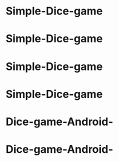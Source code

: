 # Simple-Dice-game
# Simple-Dice-game
# Simple-Dice-game
# Simple-Dice-game
# Dice-game-Android-
# Dice-game-Android-
